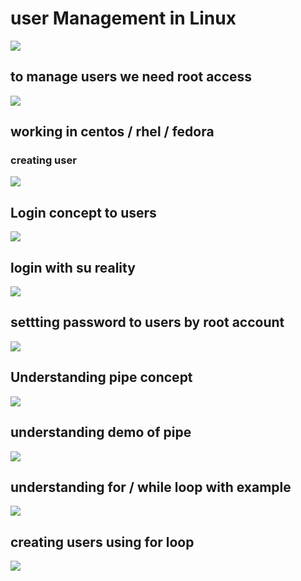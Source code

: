 # user Management in Linux 

<img src="usertopic.png">


## to manage users we need root access 

<img src="rootaccess.png">


## working in centos / rhel / fedora

### creating user 

<img src="useradd.png">

## Login concept to users

<img src="loginconcept.png">

## login with su reality

<img src="su.png">

## settting password to users by root account

<img src="passwd.png">

## Understanding pipe concept

<img src="pipe.png">

## understanding demo of pipe

<img src="demopipe.png">

## understanding for / while loop with example

<img src="for.png">

## creating users using for loop

<img src="useraddfor.png">



